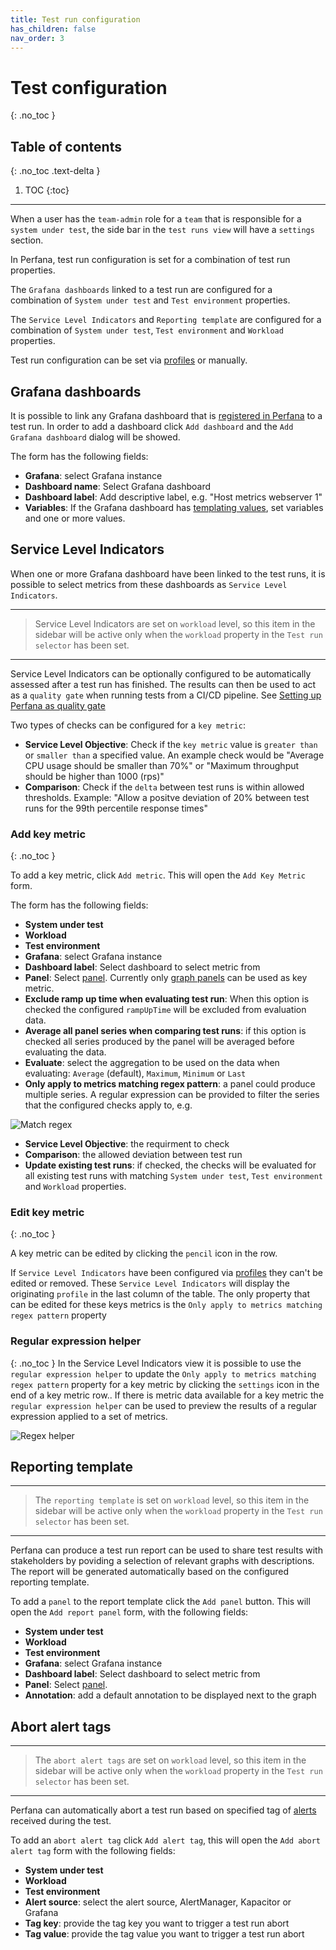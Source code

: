 ```yaml
---
title: Test run configuration
has_children: false
nav_order: 3
---
```


# Test configuration
{: .no_toc }

## Table of contents
{: .no_toc .text-delta }

1. TOC
{:toc}

---

When a user has the `team-admin` role for a `team` that is responsible for  a `system under test`, the side bar in the `test runs view` will have a `settings` section.

In Perfana, test run configuration is set for a combination of test run properties. 

The `Grafana dashboards` linked to a test run are configured for a combination  of `System under test` and `Test environment` properties.

The `Service Level Indicators` and `Reporting template` are configured for a combination  of `System under test`, `Test environment` and `Workload` properties.

Test run configuration can be set via [profiles](https://docs.perfana.io/docs/administration/administration.html#profiles-configuration) or manually.

## Grafana dashboards

It is possible to link any Grafana dashboard that is [registered in Perfana](https://docs.perfana.io/docs/administration/administration.html#grafana-configuration) to a test run. In order to add a dashboard click `Add dashboard` and the `Add Grafana dashboard` dialog will be showed.

The form has the following fields:
* **Grafana**: select Grafana instance 
* **Dashboard name**: Select Grafana dashboard
* **Dashboard label**: Add descriptive label, e.g. "Host metrics webserver 1"
* **Variables**: If the Grafana dashboard has [templating values](https://grafana.com/docs/grafana/latest/reference/templating/), set variables and one or more values.

## Service Level Indicators  

When one or more Grafana dashboard have been linked to the test runs, it is possible to select metrics from these dashboards as `Service Level Indicators`. 

--- 

> Service Level Indicators are set on `workload` level, so this item in the sidebar will be active only when the `workload` property in the `Test run selector` has been set.

--- 
Service Level Indicators can be optionally configured to be automatically assessed after a test run has finished. The results can then be used to act as a `quality gate` when running tests from a CI/CD pipeline. See [Setting up Perfana as quality gate](https://docs.perfana.io/docs/administration/ci-cd.html#quality-gate)

Two types of checks can be configured for a `key metric`:
* **Service Level Objective**: Check if the `key metric` value is `greater than` or `smaller than` a specified value. An example check would be "Average CPU usage should be smaller than 70%" or "Maximum throughput should be higher than 1000 (rps)"
* **Comparison**: Check if the `delta` between test runs is within allowed thresholds. Example: "Allow a positve deviation of 20% between test runs for the 99th percentile response times"

### Add key metric
{: .no_toc }

To add a key metric, click `Add metric`. This will open the `Add Key Metric` form.

The form has the following fields:
* **System under test**
* **Workload**
* **Test environment**
* **Grafana**: select Grafana instance
* **Dashboard label**: Select dashboard to select metric from
* **Panel**: Select [panel](https://grafana.com/docs/grafana/latest/features/panels/panels/). Currently only [graph panels](https://grafana.com/docs/grafana/latest/features/panels/graph/) can be used as key metric.
* **Exclude ramp up time when evaluating test run**: When this option is checked the configured `rampUpTime` will be excluded from evaluation data.
* **Average all panel series when comparing test runs**: if this option is checked all series produced by the panel will be averaged before evaluating the data.
* **Evaluate**: select the aggregation to be used on the data when evaluating: `Average` (default), `Maximum`, `Minimum` or `Last`
* **Only apply to metrics matching regex pattern**: a panel could produce multiple series. A regular expression can be provided to filter the series that the configured checks apply to, e.g.

![Match regex](https://docs.perfana.io/docs/images/match-regex.png)

* **Service Level Objective**: the requirment to check
* **Comparison**: the allowed deviation between test run 
* **Update existing test runs**: if checked, the checks will be evaluated for all existing test runs with matching `System under test`, `Test environment` and `Workload` properties.

### Edit key metric
{: .no_toc }


A key metric can be edited by clicking the `pencil` icon in the row. 

If `Service Level Indicators` have been configured via [profiles](https://docs.perfana.io/docs/administration/administration.html#profiles-configuration) they can't be edited or removed. These `Service Level Indicators` will display the originating `profile` in the last column of the table. The only property that can be edited for these keys metrics is the `Only apply to metrics matching regex pattern` property

### Regular expression helper
{: .no_toc }
In the Service Level Indicators view it is possible to use the `regular expression helper` to update the `Only apply to metrics matching regex pattern` property for a key metric by clicking the `settings` icon in the end of a key metric row.. If there is metric data available for a key metric the `regular expression helper` can be used to preview the results of a regular expression applied to a set of metrics.

![Regex helper](https://docs.perfana.io/docs/images/regex-helper.png)


## Reporting template 

--- 

> The `reporting template` is set on `workload` level, so this item in the sidebar will be active only when the `workload` property in the `Test run selector` has been set. 

--- 

Perfana can produce a test run report can be used to share test results with stakeholders by poviding a selection of relevant graphs with descriptions. The report will be generated automatically based on the configured reporting template. 

To add a `panel` to the report template click the `Add panel` button. This will open the `Add report panel` form, with the following fields:

* **System under test**
* **Workload**
* **Test environment**
* **Grafana**: select Grafana instance
* **Dashboard label**: Select dashboard to select metric from
* **Panel**: Select [panel](https://grafana.com/docs/grafana/latest/features/panels/panels/). 
* **Annotation**: add a default annotation to be displayed next to the graph

## Abort alert tags 

--- 

> The `abort alert tags` are set on `workload` level, so this item in the sidebar will be active only when the `workload` property in the `Test run selector` has been set. 

--- 

Perfana can automatically abort a test run based on specified tag of [alerts](https://docs.perfana.io/docs/alerts/alerts.html) received during the test.

To add an `abort alert tag` click `Add alert tag`, this will open the `Add abort alert tag` form with the following fields:

* **System under test**
* **Workload**
* **Test environment**
* **Alert source**: select the alert source, AlertManager, Kapacitor or Grafana
* **Tag key**: provide the tag key you want to trigger a test run abort
* **Tag value**: provide the tag value you want to trigger a test run abort